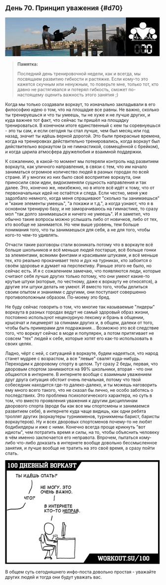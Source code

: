 ## День 70. Принцип уважения {#d70}

![](src/img/70.jpg)

> **Памятка:**
>
> Последний день тренировочной недели, как и всегда, мы посвящаем развитию гибкости и растяжке. Если кому-то это кажется скучным или ненужным, то поверьте мне, только тот, кто давно не растягивался и потерял гибкость, сможет по-настоящему оценить важность этого занятия ;)

Когда мы только создавали воркаут, то изначально закладывали в его философию идею о том, что на площадке все равны. Не важно, сколько ты тренируешься и что ты умеешь, ты не хуже и не лучше других, и куда важнее тот факт, что сейчас ты пришёл на площадку тренироваться. В конечном итоге единственный с кем ты соревнуешься - это ты сам, и если сегодня ты стал лучше, чем был месяц или год назад, значит ты идёшь верной дорогой. Это были прекрасные времена, когда на тренировках действительно тренировались, когда воркаут был действительно воркаутом (а не гимнастикой, совмещённой с брейком), и когда царила атмосфера дружелюбия и взаимной поддержки. 

К сожалению, в какой-то момент мы потеряли контроль над развитием воркаута, как уличного направления, в связи с тем, что им начало заниматься огромное количество людей в разных городах по всей стране. И у многих из них было своё восприятие воркаута, они приносили свои идеи, видоизменяли сущность направления и так далее. Это, конечно же, неизбежно, но в итоге всё идёт к тому, что от первоначальных идей не остаётся и следа. Если честно, меня уже задолбало немного, когда меня спрашивают "сколько ты занимаешься" и "какие элементы умеешь", "а покажи и т.д.", а когда узнают, что я в основном тренирую базу, и не заморачиваюсь на гимнастике, то сразу мол "так долго занимаешься и ничего не умеешь". И я заметил, что обычно такие вопросы можно услышать либо от новичков, либо от тех, кто вообще не занимается. Но чем выше уровень, тем больше понимания того, что ты занимаешься для себя, а не для того, чтобы кого-то чем-то удивлять. 

Отчасти такие разговоры стали возникать потому что в воркауте всё больше школьников и всё меньше людей постарше, всё больше гонки за элементами, всякими финтами и красивыми штуками, и всё меньше тех, кто реально прокачивает тело и дух на турниках, кто забоится о своём здоровье и думает на перспективу. Раньше этого не было, но сейчас есть. И я с сожалением замечаю, что появляются люди, которые считают себя лучше других только потому, что они умеют какие-то крутые штуки (которые, по честному, даже к воркауту не относятся), а другие эти штуки делать не умеют. И вместо того, чтобы делиться своим опытом и знаниями с другими, они поступают совершенно противоположным образом. По-моему это бред. 

Не буду сейчас говорить о том, что многие так называемые "лидеры" воркаута в разных городах ведут не самый здоровый образ жизни, постоянно используют нецензурную лексику и брань в общении, крысячат и лицемерят за спинами других и, в общем, далеки от того, чтобы быть примерами для подражания... Возможно это всё следствие того, что воркаут сейчас в моде и популярен, а потом притягивает не совсем "тех" людей к себе, которые хотят его как-то использовать в своих целях. 

Ладно, чёрт с ней, с ситуацией в воркауте, будем надеяться, что народ станет мудрее с возрастом, а все "левые" свалят куда-нибудь. Переходим к дворовому спорту в целом. Тут сразу 2 беды, первая, что дворовым спортом занимаются на 99% школьники, вторая - что они общаются в интернете. В интернете вообще с взаимным уважением друг друга ситуация обстоит очень печальная, потому что твой собеседник находится где-то далеко-далеко, и ты можешь наговорить ему много всего такого, что не сказал бы лично, не особо заботясь о последствиях. Это проблема психологического характера, но суть в том, что вместо проявления уважения к другим дисциплинам дворового спорта (вроде бы как все мы спортсмены и занимаемся развитием себя), в интернете куда чаще видишь, как одни ребята троллят других (воркаутеры турникменов, турникмены барист, баристы воркаутеров). Ну и всех дворовых спортсменов почему-то не любят бодибилдеры и иже с ними. Конечно всегда проще крикнуть "вот идиоты", чем потратить время и силы, на то, чтобы объяснить человеку в чём именно заключается его неправота. Впрочем, пытаться кому-либо что-либо доказать в интернете вообще довольно бессмысленное занятия, и лучше вообще не тратить на это своё время, а сразу пойти спать. 

![](src/img/70-1.jpg)

В общем суть сегодняшнего инфо-поста довольно простая - уважайте других людей и тогда они будут уважать вас. 

